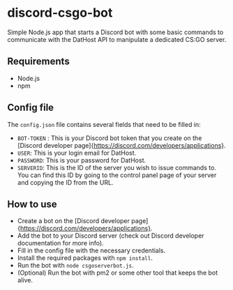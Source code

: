# discord-csgo-bot

Simple Node.js app that starts a Discord bot with some basic commands to communicate with the DatHost API to manipulate a dedicated CS:GO server.

## Requirements

- Node.js
- npm

## Config file

The `config.json` file contains several fields that need to be filled in:
- `BOT-TOKEN` : This is your Discord bot token that you create on the [Discord developer page]{https://discord.com/developers/applications}.
- `USER`: This is your login email for DatHost.
- `PASSWORD`: This is your password for DatHost.
- `SERVERID`: This is the ID of the server you wish to issue commands to. You can find this ID by going to the control panel page of your server and copying the ID from the URL.

## How to use

- Create a bot on the [Discord developer page]{https://discord.com/developers/applications}.
- Add the bot to your Discord server (check out Discord developer documentation for more info).
- Fill in the config file with the necessary credentials.
- Install the required packages with `npm install`.
- Run the bot with `node csgoserverbot.js`.
- (Optional) Run the bot with pm2 or some other tool that keeps the bot alive.
